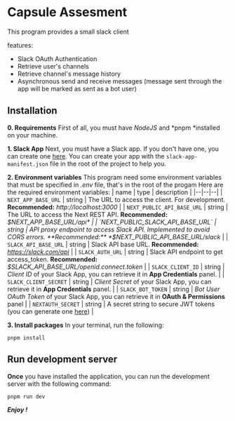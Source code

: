 # Capsule Assesment
This program provides a small slack client

features:
- Slack OAuth Authentication
- Retrieve user's channels
- Retrieve channel's message history
- Asynchronous send and receive messages (message sent through the app will be marked as sent as a bot user)

## Installation

 **0. Requirements**
	First of all, you must have *NodeJS*  and *pnpm *installed on your machine.
	
 **1. Slack App**
	Next, you must have a Slack app. If you don't have one, you can create one [here](https://api.slack.com/apps). 
	You can create your app with the `slack-app-manifest.json` file in the root of the project to help you.

**2. Environment variables**
	This program need some environment variables that must be specified in *.env* file, that's in the root of the progam
	Here are the required environment variables:
| name | type | description |
|--|--|--|
| `NEXT_APP_BASE_URL` | string | The URL to access the client. For development. **Recommended:** *http://localhost:3000* |
| `NEXT_PUBLIC_API_BASE_URL` | string | The URL to access the Next REST API. **Recommended:** *$NEXT_APP_BASE_URL/api* |
| `NEXT_PUBLIC_SLACK_API_BASE_URL` | string | API proxy endpoint to access Slack API. Implemented to avoid CORS errors.								**Recommended:** *$NEXT_PUBLIC_API_BASE_URL/slack*  |
| `SLACK_API_BASE_URL` | string | Slack API base URL.	**Recommended:** *https://slack.com/api* |
| `SLACK_AUTH_URL` | string | Slack API endpoint to get access_token. **Recommended:** *$SLACK_API_BASE_URL/openid.connect.token* |
| `SLACK_CLIENT_ID` | string | *Client ID* of your Slack App, you can retrieve it in **App Credentials** panel. |
| `SLACK_CLIENT_SECRET` | string | *Client Secret* of your Slack App, you can retrieve it in **App Credentials** panel. |
| `SLACK_BOT_TOKEN` | string | *Bot User OAuth Token* of your Slack App, you can retrieve it in **OAuth & Permissions** panel |
| `NEXTAUTH_SECRET` | string | A secret string to secure JWT tokens (you can generate one [here](https://www.dashlane.com/features/password-generator)) |

**3. Install packages**
In your terminal, run the following:
	
	pnpm install

## Run development server
**Once** you have installed the application, you can run the development server with the following command:

	pnpm run dev

***Enjoy !***